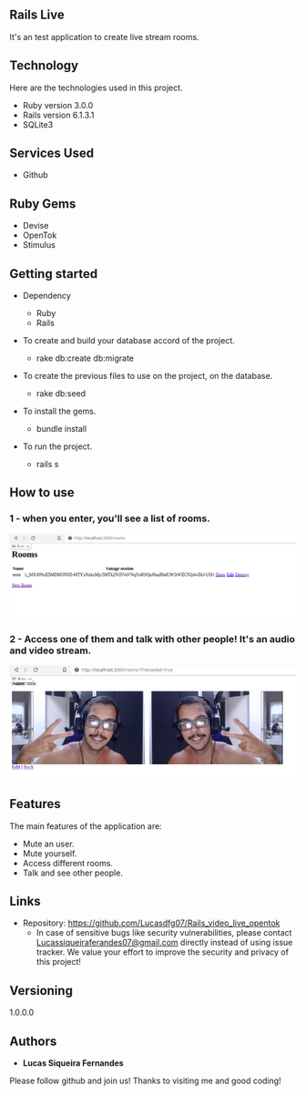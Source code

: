 ## Rails Live
It's an test application to create live stream rooms.


## Technology 

Here are the technologies used in this project.

* Ruby version  3.0.0
* Rails version 6.1.3.1
* SQLite3

## Services Used

* Github

## Ruby Gems

* Devise
* OpenTok
* Stimulus


## Getting started

* Dependency
  - Ruby  
  - Rails

* To create and build your database accord of the project.
  - rake db:create db:migrate
  
* To create the previous files to use on the project, on the database.
  - rake db:seed
  
* To install the gems.
  - bundle install
  
* To run the project.
  - rails s

## How to use

### 1 - when you enter, you'll see a list of rooms.

![Homepage image](https://github.com/Lucasdfg07/Rails_video_live_opentok/blob/main/public/readme_images/rooms.png)

### 2 - Access one of them and talk with other people! It's an audio and video stream.

![Room show](https://github.com/Lucasdfg07/Rails_video_live_opentok/blob/main/public/readme_images/room_show.png)

## Features

The main features of the application are:
 - Mute an user.
 - Mute yourself.
 - Access different rooms.
 - Talk and see other people.


## Links
  - Repository: https://github.com/Lucasdfg07/Rails_video_live_opentok
    - In case of sensitive bugs like security vulnerabilities, please contact
      Lucassiqueiraferandes07@gmail.com directly instead of using issue tracker. We value your effort
      to improve the security and privacy of this project!

  ## Versioning

  1.0.0.0


  ## Authors

  * **Lucas Siqueira Fernandes** 

  Please follow github and join us!
  Thanks to visiting me and good coding!
